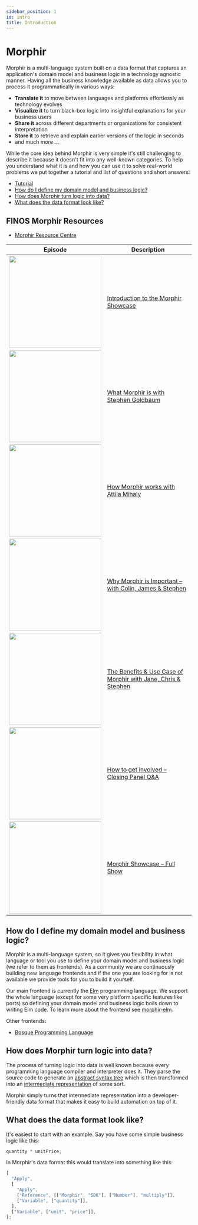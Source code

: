 ```yaml
---
sidebar_position: 1
id: intro
title: Introduction
---
```


# Morphir

Morphir is a multi-language system built on a data format that captures an application's domain model and business logic
in a technology agnostic manner. Having all the business knowledge available as data allows you to process it
programmatically in various ways:

- **Translate it** to move between languages and platforms effortlessly as technology evolves
- **Visualize it** to turn black-box logic into insightful explanations for your business users
- **Share it** across different departments or organizations for consistent interpretation
- **Store it** to retrieve and explain earlier versions of the logic in seconds
- and much more ...

While the core idea behind Morphir is very simple it's still challenging to describe it because it doesn't fit into
any well-known categories. To help you understand what it is and how you can use it to solve real-world problems we
put together a tutorial and list of questions and short answers:

- [Tutorial](https://github.com/stephengoldbaum/morphir-examples/tree/master/tutorial)
- [How do I define my domain model and business logic?](#how-do-I-define-my-domain-model-and-business-logic)
- [How does Morphir turn logic into data?](#how-does-morphir-turn-logic-into-data)
- [What does the data format look like?](#what-does-the-data-format-look-like)

## FINOS Morphir Resources

- [Morphir Resource Centre](https://resources.finos.org/morphir/)

| Episode                                                                                                                                                                                                   | Description                                                                                                                                      |
| --------------------------------------------------------------------------------------------------------------------------------------------------------------------------------------------------------- | ------------------------------------------------------------------------------------------------------------------------------------------------ |
| <a href="https://resources.finos.org/znglist/morphir-showcase/?c=cG9zdDoxNTYx"><img width="250" src="https://resources.finos.org/wp-content/uploads/2022/03/introduction-to-the-morphir-show.jpg"/></a>   | <a href="https://resources.finos.org/znglist/morphir-showcase/?c=cG9zdDoxNTYx">Introduction to the Morphir Showcase</a>                          |
| <a href="https://resources.finos.org/znglist/morphir-showcase/?c=cG9zdDoxNTYz"><img width="250" src="https://resources.finos.org/wp-content/uploads/2022/03/what-morphir-is-with-stephen-gol.jpg"/></a>   | <a href="https://resources.finos.org/znglist/morphir-showcase/?c=cG9zdDoxNTYz">What Morphir is with Stephen Goldbaum</a>                         |
| <a href="https://resources.finos.org/znglist/morphir-showcase/?c=cG9zdDoxNTY2"><img width="250" src="https://resources.finos.org/wp-content/uploads/2022/03/how-morphir-works-with-attila-mi-1.jpg"/></a> | <a href="https://resources.finos.org/znglist/morphir-showcase/?c=cG9zdDoxNTY2">How Morphir works with Attila Mihaly</a>                          |
| <a href="https://resources.finos.org/znglist/morphir-showcase/?c=cG9zdDoxNTY4"><img width="250" src="https://resources.finos.org/wp-content/uploads/2022/03/why-morphir-is-important-with-co.jpg"/></a>   | <a href="https://resources.finos.org/znglist/morphir-showcase/?c=cG9zdDoxNTY4">Why Morphir is Important – with Colin, James & Stephen</a>        |
| <a href="https://resources.finos.org/znglist/morphir-showcase/?c=cG9zdDoxNTcw"><img width="250" src="https://resources.finos.org/wp-content/uploads/2022/03/Screenshot-2022-03-02-at-14.35.18.png"/></a>  | <a href="https://resources.finos.org/znglist/morphir-showcase/?c=cG9zdDoxNTcw">The Benefits & Use Case of Morphir with Jane, Chris & Stephen</a> |
| <a href="https://resources.finos.org/znglist/morphir-showcase/?c=cG9zdDoxNTcy"><img width="250" src="https://resources.finos.org/wp-content/uploads/2022/03/how-to-get-involved-closing-pane.jpg"/></a>   | <a href="https://resources.finos.org/znglist/morphir-showcase/?c=cG9zdDoxNTcy">How to get involved – Closing Panel Q&A</a>                       |
| <a href="https://resources.finos.org/znglist/morphir-showcase/?c=cG9zdDoxNTU5"><img width="250" src="https://resources.finos.org/wp-content/uploads/2022/03/morphir-showcase-full-show.jpg"/></a>         | <a href="https://resources.finos.org/znglist/morphir-showcase/?c=cG9zdDoxNTU5">Morphir Showcase – Full Show</a>                                  |

## How do I define my domain model and business logic?

Morphir is a multi-language system, so it gives you flexibility in what language or tool you use to define your
domain model and business logic (we refer to them as frontends). As a community we are continuously building new
language frontends and if the one you are looking for is not available we provide tools for you to build it yourself.

Our main frontend is currently the [Elm](https://elm-lang.org/) programming language. We support the whole language
(except for some very platform specific features like ports) so defining your domain model and business logic boils down
to writing Elm code. To learn more about the frontend see [morphir-elm](https://github.com/Morgan-Stanley/morphir-elm).

Other frontends:

- [Bosque Programming Language](https://github.com/Morgan-Stanley/morphir-bosque)

## How does Morphir turn logic into data?

The process of turning logic into data is well known because every programming language compiler and interpreter does
it. They parse the source code to generate an [abstract syntax tree](https://en.wikipedia.org/wiki/Abstract_syntax_tree)
which is then transformed into an [intermediate representation](https://en.wikipedia.org/wiki/Intermediate_representation) of some sort.

Morphir simply turns that intermediate representation into a developer-friendly data format that makes it easy to build
automation on top of it.

## What does the data format look like?

It's easiest to start with an example. Say you have some simple business logic like this:

```javascript
quantity * unitPrice;
```

In Morphir's data format this would translate into something like this:

```javascript
[
  "Apply",
  [
    "Apply",
    ["Reference", [["Morphir", "SDK"], ["Number"], "multiply"]],
    ["Variable", ["quantity"]],
  ],
  ["Variable", ["unit", "price"]],
];
```

<!--
# Further reading

## Introduction and Background

-   [Background](background)
-   [Community](morphir_community)
-   [What's it all about?](whats_it_about)
-   [Working Across Technologies](work_across_languages_and_platforms)
-   [Why we use Functional Programming?](why_functional_programming)

## Using Morphir

-   [What Makes a Good Model](what-makes-a-good-domain-model)
-   [Development Automation (Dev Bots)](dev_bots)
-   [Modeling an Application](application_modeling)
-   [Modeling Decision Tables](https://github.com/finos/morphir-examples/tree/master/src/Morphir/Sample/Rules)
-   [Modeling for database developers](modeling/modeling-for-database-developers.md)

## Applicability

-   [Sharing Business Logic Across Application Boundaries](shared_logic_modeling)
-   [Regulatory Technology](regtech_modeling) -->
